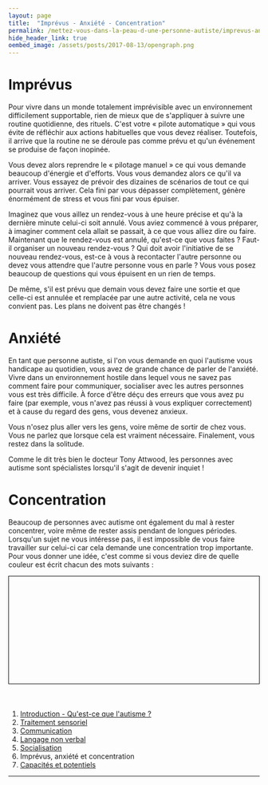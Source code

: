 ```yaml
---
layout: page
title:  "Imprévus - Anxiété - Concentration"
permalink: /mettez-vous-dans-la-peau-d-une-personne-autiste/imprevus-anxiete-concentration
hide_header_link: true
oembed_image: /assets/posts/2017-08-13/opengraph.png
---
```


# Imprévus

Pour vivre dans un monde totalement imprévisible avec un environnement difficilement supportable, rien de mieux que de s'appliquer à suivre une routine quotidienne, des rituels.
C'est votre «&nbsp;pilote automatique&nbsp;» qui vous évite de réfléchir aux actions habituelles que vous devez réaliser. Toutefois, il arrive que la routine ne se déroule pas comme prévu et qu'un événement se produise de façon inopinée.

Vous devez alors reprendre le «&nbsp;pilotage manuel&nbsp;» ce qui vous demande beaucoup d'énergie et d'efforts.
Vous vous demandez alors ce qu'il va arriver. Vous essayez de prévoir des dizaines de scénarios de tout ce qui pourrait vous arriver. Cela fini par vous dépasser complètement,
génère énormément de stress et vous fini par vous épuiser. 

Imaginez que vous aillez un rendez-vous à une heure précise et qu'à la dernière minute celui-ci soit annulé. Vous aviez commencé à vous préparer, à imaginer comment cela allait se passait, à
ce que vous alliez dire ou faire.
Maintenant que le rendez-vous est annulé, qu'est-ce que vous faites&nbsp;? Faut-il organiser un nouveau rendez-vous&nbsp;? Qui doit avoir l'initiative de se nouveau rendez-vous, est-ce à vous à 
recontacter l'autre personne ou devez vous attendre que l'autre personne vous en parle&nbsp;?
Vous vous posez beaucoup de questions qui vous épuisent en un rien de temps.

De même, s'il est prévu que demain vous devez faire une sortie et que celle-ci est annulée et remplacée par une autre activité,
cela ne vous convient pas. Les plans ne doivent pas être changés&nbsp;!

# Anxiété

En tant que personne autiste, si l'on vous demande en quoi l'autisme vous handicape au quotidien, vous avez
de grande chance de parler de l'anxiété.
Vivre dans un environnement hostile dans lequel vous ne savez pas comment faire pour communiquer, socialiser avec les autres personnes vous est très difficile. À force d'être 
déçu des erreurs que vous avez pu faire (par exemple, vous n'avez pas réussi à vous expliquer correctement) et à cause du regard des gens, vous devenez anxieux.

Vous n'osez plus aller vers les gens, voire même de sortir de chez vous.
Vous ne parlez que lorsque cela est vraiment nécessaire.
Finalement, vous restez dans la solitude.

Comme le dit très bien le docteur Tony Attwood, les personnes avec autisme sont spécialistes lorsqu'il s'agit de devenir inquiet&nbsp;!

# Concentration

Beaucoup de personnes avec autisme ont également du mal à rester concentrer, voire même de rester assis pendant de longues périodes.
Lorsqu'un sujet ne vous intéresse pas, il est impossible de vous faire travailler sur celui-ci car cela demande une concentration trop importante.
Pour vous donner une idée, c'est comme si vous deviez dire de quelle couleur est écrit chacun des mots suivants&nbsp;:

<!-- lire les couleurs écrites dans une autre couleur -->
<canvas id="game_colour" width="700" height="300" style="border: 1px solid black; margin: 0 auto 20px auto; display: block;"></canvas>

<p>&nbsp;</p>
<div class="highlight">
<ol>
 <li><a href="/mettez-vous-dans-la-peau-d-une-personne-autiste/qu-est-ce-que-l-autisme">Introduction - Qu'est-ce que l'autisme&nbsp;?</a></li>
 <li><a href="/mettez-vous-dans-la-peau-d-une-personne-autiste/traitement-sensoriel">Traitement sensoriel</a></li>
 <li><a href="/mettez-vous-dans-la-peau-d-une-personne-autiste/communication">Communication</a></li>
 <li><a href="/mettez-vous-dans-la-peau-d-une-personne-autiste/langage-non-verbal">Langage non verbal</a></li>
 <li><a href="/mettez-vous-dans-la-peau-d-une-personne-autiste/socialisation">Socialisation</a></li>
 <li>Imprévus, anxiété et concentration</li>
 <li><a href="/mettez-vous-dans-la-peau-d-une-personne-autiste/capacites-et-potentiels">Capacités et potentiels</a></li>
</ol>
</div>



---

<script type="text/javascript">
  function colour() {
    var canvas = document.getElementById('game_colour');
    var ctx = canvas.getContext('2d');
    var nb = [4, 5];
    var step = 75;
    var colors = [{'t': 'Orange', 'h': '#e18335'}, {'t': 'Bleu', 'h': '#478aa2'}, {'t': 'Vert', 'h': '#5e8831'}, {'t': 'Rouge', 'h': '#ff0000'}, {'t': 'Noir', 'h': '#000000'}, {'t': 'Rose', 'h': '#ff6282'}, {'t': 'Jaune', 'h': '#d0ba32'}, {'t': 'Violet', 'h': '#733ab7' }, {'t': 'Blanc', 'h': '#441151'}, {'t': 'Gris', 'h': '#9c9687'}, {'t': 'Bleu', 'h': '#2d93ad'}, {'t': 'Jaune', 'h': '#dfd25a'}, {'t': 'Rose', 'h': '#ca61c3'}, {'t': 'Rouge', 'h': '#ef233c'}, {'t': 'Violet', 'h': '#631a86' }, {'t': 'Orange', 'h': '#e4572e'}, {'t': 'Vert', 'h': '#b9cb83'}]
    var drawn = false;
    var status = {'status': 'pause', 'interval': undefined};

    this.play = function() {
      if ( 'play' == status['status'])
        return;
      if ( false == drawn )
        draw();
      status['status'] = 'play';
    }
    this.pause = function() {
      if ( 'pause' == status['status'])
        return;
      status['status'] = 'pause';
    }
    this.canvas = function() {
      return canvas;
    }

    function draw() {
      ctx.clearRect(0, 0, canvas.width, canvas.height);
      var y = 0;
      for (var i = 0; i < nb[0] ; i++) {
        for (var j = 0; j < nb[1] ; j++) {
          var color_t = Math.floor((Math.random() * colors.length));
          var color_h = Math.floor((Math.random() * colors.length));
//          ctx.rect( (j*canvas.width/nb[1])+5, y+10, (canvas.width/nb[1])-10, 50);
//          ctx.stroke();
          ctx.font = "30px Arial";
          ctx.textAlign = "center";
          ctx.fillStyle = colors[color_h]['h'];
          ctx.fillText(colors[color_t]['t'], ((j+1)*canvas.width/nb[1]) - ((canvas.width/nb[1])/2), y+45);
        }
        y += step;
      }
      drawn = true;
    }
  }
  function isScrolledIntoView(el) {
    var elemTop = el.getBoundingClientRect().top;
    var elemBottom = el.getBoundingClientRect().bottom;

    var isVisible = ((elemTop >= 0) && (elemTop <= window.innerHeight)) || ((elemBottom >= 0) && (elemBottom <= window.innerHeight)) || ((elemTop < 0) && (elemBottom > window.innerHeight));
    return isVisible;
  }



  document.body.onload = function() {
    var canvas = [new colour()];
    function load_visible() {
      for (var i = 0; i < canvas.length ; i++) {
        if (isScrolledIntoView(canvas[i].canvas())) {
          canvas[i].play();
        } else {
          canvas[i].pause();
        }
      }
    }
    document.body.onscroll = load_visible;
    document.body.onresize = load_visible;
    load_visible();
  }

</script>

